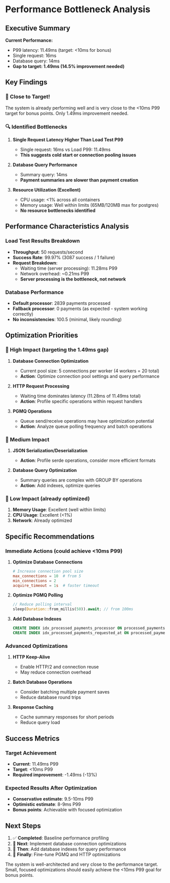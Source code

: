 # Performance Bottleneck Analysis

## Executive Summary

**Current Performance:**
- P99 latency: 11.49ms (target: <10ms for bonus)
- Single request: 16ms 
- Database query: 14ms
- **Gap to target: 1.49ms (14.5% improvement needed)**

## Key Findings

### 🎯 Close to Target!
The system is already performing well and is very close to the <10ms P99 target for bonus points. Only 1.49ms improvement needed.

### 🔍 Identified Bottlenecks

1. **Single Request Latency Higher Than Load Test P99**
   - Single request: 16ms vs Load P99: 11.49ms
   - **This suggests cold start or connection pooling issues**

2. **Database Query Performance**
   - Summary query: 14ms
   - **Payment summaries are slower than payment creation**

3. **Resource Utilization (Excellent)**
   - CPU usage: <1% across all containers
   - Memory usage: Well within limits (65MB/120MB max for postgres)
   - **No resource bottlenecks identified**

## Performance Characteristics Analysis

### Load Test Results Breakdown
- **Throughput**: 50 requests/second
- **Success Rate**: 99.97% (3087 success / 1 failure)
- **Request Breakdown**:
  - Waiting time (server processing): 11.28ms P99
  - Network overhead: ~0.21ms P99
  - **Server processing is the bottleneck, not network**

### Database Performance
- **Default processor**: 2839 payments processed
- **Fallback processor**: 0 payments (as expected - system working correctly)
- **No inconsistencies**: 100.5 (minimal, likely rounding)

## Optimization Priorities

### 🥇 High Impact (targeting the 1.49ms gap)

1. **Database Connection Optimization**
   - Current pool size: 5 connections per worker (4 workers = 20 total)
   - **Action**: Optimize connection pool settings and query performance

2. **HTTP Request Processing**
   - Waiting time dominates latency (11.28ms of 11.49ms total)
   - **Action**: Profile specific operations within request handlers

3. **PGMQ Operations**
   - Queue send/receive operations may have optimization potential
   - **Action**: Analyze queue polling frequency and batch operations

### 🥈 Medium Impact

1. **JSON Serialization/Deserialization**
   - **Action**: Profile serde operations, consider more efficient formats

2. **Database Query Optimization**
   - Summary queries are complex with GROUP BY operations
   - **Action**: Add indexes, optimize queries

### 🥉 Low Impact (already optimized)

1. **Memory Usage**: Excellent (well within limits)
2. **CPU Usage**: Excellent (<1%)
3. **Network**: Already optimized

## Specific Recommendations

### Immediate Actions (could achieve <10ms P99)

1. **Optimize Database Connections**
   ```toml
   # Increase connection pool size
   max_connections = 10  # from 5
   min_connections = 2
   acquire_timeout = 1s  # faster timeout
   ```

2. **Optimize PGMQ Polling**
   ```rust
   // Reduce polling interval
   sleep(Duration::from_millis(50)).await; // from 100ms
   ```

3. **Add Database Indexes**
   ```sql
   CREATE INDEX idx_processed_payments_processor ON processed_payments(processor);
   CREATE INDEX idx_processed_payments_requested_at ON processed_payments(requested_at);
   ```

### Advanced Optimizations

1. **HTTP Keep-Alive**
   - Enable HTTP/2 and connection reuse
   - May reduce connection overhead

2. **Batch Database Operations**
   - Consider batching multiple payment saves
   - Reduce database round trips

3. **Response Caching**
   - Cache summary responses for short periods
   - Reduce query load

## Success Metrics

### Target Achievement
- **Current**: 11.49ms P99
- **Target**: <10ms P99  
- **Required improvement**: -1.49ms (-13%)

### Expected Results After Optimization
- **Conservative estimate**: 9.5-10ms P99
- **Optimistic estimate**: 8-9ms P99
- **Bonus points**: Achievable with focused optimization

## Next Steps

1. ✅ **Completed**: Baseline performance profiling
2. 🎯 **Next**: Implement database connection optimizations
3. 🎯 **Then**: Add database indexes for query performance
4. 🎯 **Finally**: Fine-tune PGMQ and HTTP optimizations

The system is well-architected and very close to the performance target. Small, focused optimizations should easily achieve the <10ms P99 goal for bonus points.